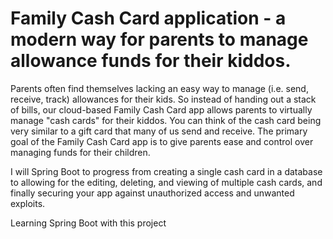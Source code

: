 # Family Cash Card application - a modern way for parents to manage allowance funds for their kiddos.

Parents often find themselves lacking an easy way to manage (i.e. send, receive, track) allowances for their kids. So instead of handing out a stack of bills, our cloud-based Family Cash Card app allows parents to virtually manage "cash cards" for their kiddos. You can think of the cash card being very similar to a gift card that many of us send and receive. The primary goal of the Family Cash Card app is to give parents ease and control over managing funds for their children.

I will Spring Boot to progress from creating a single cash card in a database to allowing for the editing, deleting, and viewing of multiple cash cards, and finally securing your app against unauthorized access and unwanted exploits.

Learning Spring Boot with this project 
